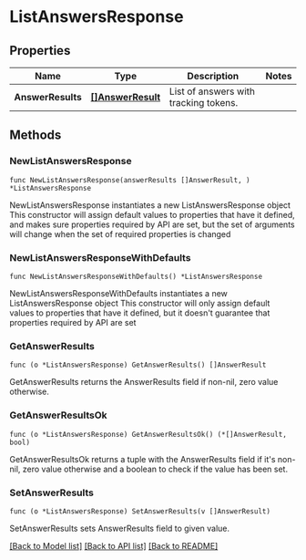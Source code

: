 # ListAnswersResponse

## Properties

Name | Type | Description | Notes
------------ | ------------- | ------------- | -------------
**AnswerResults** | [**[]AnswerResult**](AnswerResult.md) | List of answers with tracking tokens. | 

## Methods

### NewListAnswersResponse

`func NewListAnswersResponse(answerResults []AnswerResult, ) *ListAnswersResponse`

NewListAnswersResponse instantiates a new ListAnswersResponse object
This constructor will assign default values to properties that have it defined,
and makes sure properties required by API are set, but the set of arguments
will change when the set of required properties is changed

### NewListAnswersResponseWithDefaults

`func NewListAnswersResponseWithDefaults() *ListAnswersResponse`

NewListAnswersResponseWithDefaults instantiates a new ListAnswersResponse object
This constructor will only assign default values to properties that have it defined,
but it doesn't guarantee that properties required by API are set

### GetAnswerResults

`func (o *ListAnswersResponse) GetAnswerResults() []AnswerResult`

GetAnswerResults returns the AnswerResults field if non-nil, zero value otherwise.

### GetAnswerResultsOk

`func (o *ListAnswersResponse) GetAnswerResultsOk() (*[]AnswerResult, bool)`

GetAnswerResultsOk returns a tuple with the AnswerResults field if it's non-nil, zero value otherwise
and a boolean to check if the value has been set.

### SetAnswerResults

`func (o *ListAnswersResponse) SetAnswerResults(v []AnswerResult)`

SetAnswerResults sets AnswerResults field to given value.



[[Back to Model list]](../README.md#documentation-for-models) [[Back to API list]](../README.md#documentation-for-api-endpoints) [[Back to README]](../README.md)


